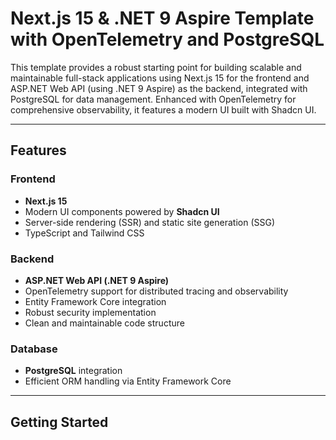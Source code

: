 # Next.js 15 & .NET 9 Aspire Template with OpenTelemetry and PostgreSQL

This template provides a robust starting point for building scalable and maintainable full-stack applications using Next.js 15 for the frontend and ASP.NET Web API (using .NET 9 Aspire) as the backend, integrated with PostgreSQL for data management. Enhanced with OpenTelemetry for comprehensive observability, it features a modern UI built with Shadcn UI.

---

## Features

### Frontend

- **Next.js 15**
- Modern UI components powered by **Shadcn UI**
- Server-side rendering (SSR) and static site generation (SSG)
- TypeScript and Tailwind CSS


### Backend

- **ASP.NET Web API (.NET 9 Aspire)**
- OpenTelemetry support for distributed tracing and observability
- Entity Framework Core integration
- Robust security implementation
- Clean and maintainable code structure

### Database

- **PostgreSQL** integration
- Efficient ORM handling via Entity Framework Core

---

## Getting Started



